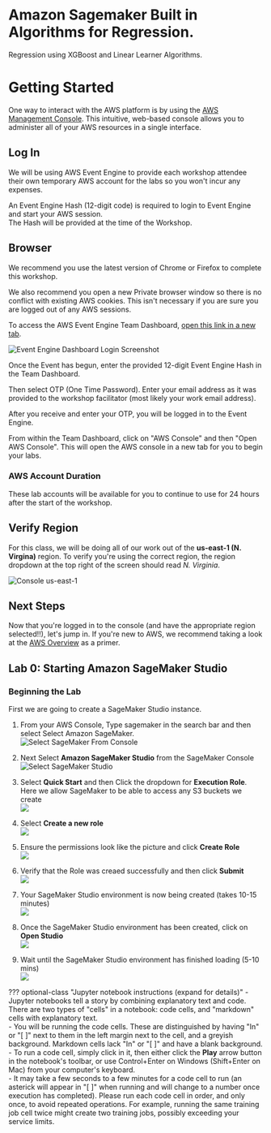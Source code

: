 # Amazon Sagemaker Built in Algorithms for Regression.
Regression using XGBoost and Linear Learner Algorithms.

# Getting Started

One way to interact with the AWS platform is by using the [AWS Management Console](https://aws.amazon.com/console/). This intuitive, web-based console allows you to administer all of your AWS resources in a single interface.

## Log In
We will be using AWS Event Engine to provide each workshop attendee their own temporary AWS account for the labs so you won't incur any expenses.

An Event Engine Hash (12-digit code) is required to login to Event Engine and start your AWS session.  
The Hash will be provided at the time of the Workshop.

## Browser

We recommend you use the latest version of Chrome or Firefox to complete this workshop. 

We also recommend you open a new Private browser window so there is no conflict with existing AWS cookies. This isn't necessary if you are sure you are logged out of any AWS sessions.

To access the AWS Event Engine Team Dashboard, [open this link in a new tab](https://dashboard.eventengine.run/).

![Event Engine Dashboard Login Screenshot](img/ee-dashboard-login.jpg)

Once the Event has begun, enter the provided 12-digit Event Engine Hash in the Team Dashboard.

Then select OTP (One Time Password). Enter your email address as it was provided to the workshop facilitator (most likely your work email address).

After you receive and enter your OTP, you will be logged in to the Event Engine.

From within the Team Dashboard, click on "AWS Console" and then "Open AWS Console". This will open the AWS console in a new tab for you to begin your labs.

### AWS Account Duration
These lab accounts will be available for you to continue to use for 24 hours after the start of the workshop.

## Verify Region

For this class, we will be doing all of our work out of the **us-east-1 (N. Virgina)** region. To verify you're using the correct region, the region dropdown at the top right of the screen should read _N. Virginia_.

![Console us-east-1](img/region-selection.png)


## Next Steps

Now that you're logged in to the console (and have the appropriate region selected!!), let's jump in. If you're new to AWS, we recommend taking a look at the [AWS Overview](overview.md) as a primer.


## Lab 0: Starting Amazon SageMaker Studio

<!--
<img align="left" src="img/eyecatch_sagemaker.png"></br></br>
-->

### Beginning the Lab

First we are going to create a SageMaker Studio instance. 

1. From your AWS Console, Type sagemaker in the search bar and then select Select Amazon SageMaker.  
![Select SageMaker From Console](img/01-select-sm-console.png)  

2. Next Select **Amazon SageMaker Studio** from the SageMaker Console  
![Select SageMaker Studio](img/02-select-smstudio.png)  

3. Select **Quick Start** and then Click the dropdown for **Execution Role**. Here we allow SageMaker to be able to access any S3 buckets we create   
![](img/03-smstudio-quickstart.png)  

4. Select **Create a new role**  
![](img/04-smstudio-iam-newrole.png)

5. Ensure the permissions look like the picture and click **Create Role**  
![](img/05-smstudio-create-iam-role.png)

6. Verify that the Role was creaed successfully and then click **Submit**  
![](img/06-smstudio-create-role-success.png)

7. Your SageMaker Studio environment is now being created (takes 10-15 minutes)  
![](img/07-smstudio-create-pending.png)  

8. Once the SageMaker Studio environment has been created, click on **Open Studio**  
![](img/09-sm-open-studio.png)  

9. Wait until the SageMaker Studio environment has finished loading (5-10 mins)  
![](img/10-smstudio-loading.png)

??? optional-class "Jupyter notebook instructions (expand for details)"
	- Jupyter notebooks tell a story by combining explanatory text and code. There are two types of "cells" in a notebook:  code cells, and "markdown" cells with explanatory text.  
	- You will be running the code cells.  These are distinguished by having "In" or "[ ]" next to them in the left margin next to the cell, and a greyish background.  Markdown cells lack "In" or "[ ]" and have a blank background.
	- To run a code cell, simply click in it, then either click the **Play** arrow button in the notebook's toolbar, or use Control+Enter on Windows (Shift+Enter on Mac) from your computer's keyboard.  
	- It may take a few seconds to a few minutes for a code cell to run (an asterick will appear in "[ ]" when running and will change to a number once execution has completed).  Please run each code cell in order, and only once, to avoid repeated operations.  For example, running the same training job cell twice might create two training jobs, possibly exceeding your service limits.

